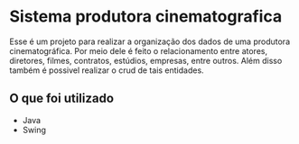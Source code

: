 # Sistema produtora cinematografica
Esse é um projeto para realizar a organização dos dados de uma produtora cinematográfica. Por meio dele é feito o relacionamento entre atores, diretores, filmes, contratos, estúdios, empresas, entre outros. Além disso também é possivel realizar o crud de tais entidades.

## O que foi utilizado ##
* Java
* Swing
